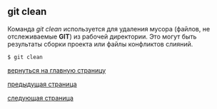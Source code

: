 ## git clean

Команда *git clean* используется для удаления мусора (файлов, не отслеживаемые **GIT**) из рабочей директории. Это могут быть результаты сборки проекта или файлы конфликтов слияний.

 ```bash=
$ git clean
```


[вернуться на главную страницу](./readme.md)

[предыдущая страница](./mv.md)

[следующая страница](./commit.md)